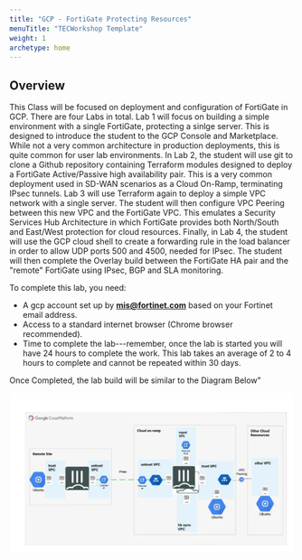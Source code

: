 ```yaml
---
title: "GCP - FortiGate Protecting Resources"
menuTitle: "TECWorkshop Template"
weight: 1
archetype: home
---
```


## Overview

This Class will be focused on deployment and configuration of FortiGate in GCP.  There are four Labs in total.  Lab 1 will focus on building a simple environment with a single FortiGate, protecting a sinlge server.  This is designed to introduce the student to the GCP Console and Marketplace.  While not a very common architecture in production deployments, this is quite common for user lab environments.  In Lab 2, the student will use git to clone a Github repository containing Terraform modules designed to deploy a FortiGate Active/Passive high availability pair.  This is a very common deployment used in SD-WAN scenarios as a Cloud On-Ramp, terminating IPsec tunnels.  Lab 3 will use Terraform again to deploy a simple VPC network with a single server.  The student will then configure VPC Peering between this new VPC and the FortiGate VPC.  This emulates a Security Services Hub Architecture in which FortiGate provides both North/South and East/West protection for cloud resources.  Finally, in Lab 4, the student will use the GCP cloud shell to create a forwarding rule in the load balancer in order to allow UDP ports 500 and 4500, needed for IPsec.  The student will then complete the Overlay build between the FortiGate HA pair and the "remote" FortiGate using IPsec, BGP and SLA monitoring.

To complete this lab, you need:

* A gcp account set up by **mis@fortinet.com** based on your Fortinet email address.
* Access to a standard internet browser (Chrome browser recommended).  
* Time to complete the lab---remember, once the lab is started you will have 24 hours to complete the work.  This lab takes an average of 2 to 4 hours to complete and cannot be repeated within 30 days.

Once Completed, the lab build will be similar to the Diagram Below"

![full-network-diagram](full-network-diagram.png)
